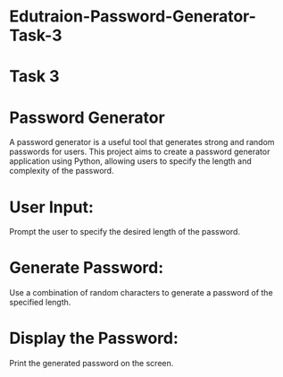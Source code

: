 # Edutraion-Password-Generator-Task-3
# Task 3
# Password Generator
A password generator is a useful tool that generates strong and random passwords for users. 
This project aims to create a password generator application using Python, allowing users to specify the length and complexity of the password.
# User Input: 
Prompt the user to specify the desired length of the password.
# Generate Password:
Use a combination of random characters to generate a password of the specified length.
# Display the Password: 
Print the generated password on the screen.
